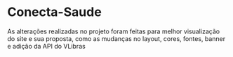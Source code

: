# Conecta-Saude

As alterações realizadas no projeto foram feitas para melhor visualização do site e sua proposta, como as mudanças no layout, cores, fontes, banner e adição da API do VLibras
